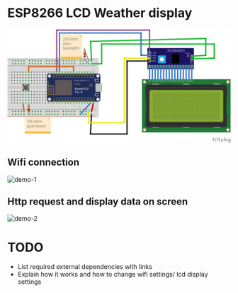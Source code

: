 # ESP8266 LCD Weather display
![diagram](Weather_bb.png)
## Wifi connection
![demo-1](demo-1.gif)
## Http request and display data on screen
![demo-2](demo-2.gif)

# TODO
- List required external dependencies with links
- Explain how it works and how to change wifi settings/ lcd display settings